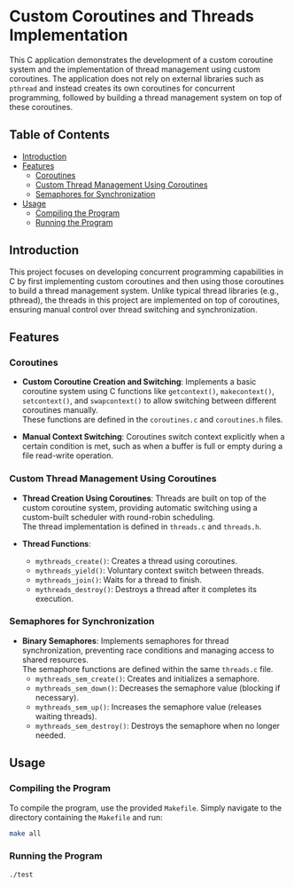 # Custom Coroutines and Threads Implementation

This C application demonstrates the development of a custom coroutine system and the implementation of thread management using custom coroutines. The application does not rely on external libraries such as `pthread` and instead creates its own coroutines for concurrent programming, followed by building a thread management system on top of these coroutines.

## Table of Contents

- [Introduction](#introduction)
- [Features](#features)
  - [Coroutines](#coroutines)
  - [Custom Thread Management Using Coroutines](#custom-thread-management-using-coroutines)
  - [Semaphores for Synchronization](#semaphores-for-synchronization)
- [Usage](#usage)
  - [Compiling the Program](#compiling-the-program)
  - [Running the Program](#running-the-program)

## Introduction

This project focuses on developing concurrent programming capabilities in C by first implementing custom coroutines and then using those coroutines to build a thread management system. Unlike typical thread libraries (e.g., pthread), the threads in this project are implemented on top of coroutines, ensuring manual control over thread switching and synchronization.

## Features

### Coroutines

- **Custom Coroutine Creation and Switching**: Implements a basic coroutine system using C functions like `getcontext()`, `makecontext()`, `setcontext()`, and `swapcontext()` to allow switching between different coroutines manually.  
  These functions are defined in the `coroutines.c` and `coroutines.h` files.

- **Manual Context Switching**: Coroutines switch context explicitly when a certain condition is met, such as when a buffer is full or empty during a file read-write operation.

### Custom Thread Management Using Coroutines

- **Thread Creation Using Coroutines**: Threads are built on top of the custom coroutine system, providing automatic switching using a custom-built scheduler with round-robin scheduling.  
  The thread implementation is defined in `threads.c` and `threads.h`.

- **Thread Functions**:
  - `mythreads_create()`: Creates a thread using coroutines.
  - `mythreads_yield()`: Voluntary context switch between threads.
  - `mythreads_join()`: Waits for a thread to finish.
  - `mythreads_destroy()`: Destroys a thread after it completes its execution.

### Semaphores for Synchronization

- **Binary Semaphores**: Implements semaphores for thread synchronization, preventing race conditions and managing access to shared resources.  
  The semaphore functions are defined within the same `threads.c` file.
  - `mythreads_sem_create()`: Creates and initializes a semaphore.
  - `mythreads_sem_down()`: Decreases the semaphore value (blocking if necessary).
  - `mythreads_sem_up()`: Increases the semaphore value (releases waiting threads).
  - `mythreads_sem_destroy()`: Destroys the semaphore when no longer needed.

## Usage

### Compiling the Program

To compile the program, use the provided `Makefile`. Simply navigate to the directory containing the `Makefile` and run:

```bash
make all
```

### Running the Program

```bash
./test
```
